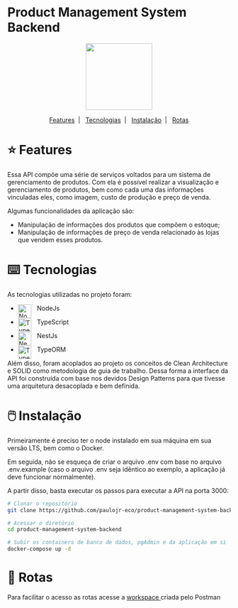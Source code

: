 # Product Management System Backend

<div align="center">
  <img width="150px" src="https://img.freepik.com/vetores-gratis/manipulacao-e-processamento-de-pedidos-de-ilustracao-em-vetor-conceito-abstrato-documentacao-de-pedido-sistema-de-processamento-tratamento-de-solicitacao-de-cliente-logistica-metafora-abstrata-de-operacoes-logisticas-automatizadas_335657-1789.jpg">
</div>

<p align="center">
  <a href="#star-features">Features</a>&nbsp;&nbsp;|&nbsp;&nbsp;
  <a href="#keyboard-tecnologias">Tecnologias</a>&nbsp;&nbsp;|&nbsp;&nbsp;
  <a href="#computer_mouse-instalação">Instalação</a>&nbsp;&nbsp;|&nbsp;&nbsp;
  <a href="#round_pushpin-rotas">Rotas</a>
</p>

# :star: Features

Essa API compõe uma série de serviços voltados para um sistema de gerenciamento de produtos.
Com ela é possível realizar a visualização e gerenciamento de produtos, bem como cada uma das informações vinculadas eles, como imagem, custo de produção e preço de venda.

Algumas funcionalidades da aplicação são:

- Manipulação de informações dos produtos que compõem o estoque;
- Manipulação de informações de preço de venda relacionado às lojas que vendem esses produtos.

# :keyboard: Tecnologias

As tecnologias utilizadas no projeto foram:

- <img align="left" alt="NodeJs" width="30px" style="padding-right:10px;" src="https://cdn.jsdelivr.net/gh/devicons/devicon/icons/nodejs/nodejs-original.svg" /> NodeJs
- <img align="left" alt="TypeScript" width="30px" style="padding-right:10px;" src="https://cdn.jsdelivr.net/gh/devicons/devicon/icons/typescript/typescript-plain.svg" /> TypeScript
- <img align="left" alt="NestJs" width="30px" style="padding-right:10px;" src="https://cdn.jsdelivr.net/gh/devicons/devicon/icons/nestjs/nestjs-plain.svg" /> NestJs

- <img align="left" alt="TypeORM" width="30px" style="padding-right:10px;" src="https://seeklogo.com/images/T/typeorm-logo-F243B34DEE-seeklogo.com.png" /> TypeORM

Além disso, foram acoplados ao projeto os conceitos de Clean Architecture e SOLID como metodologia de guia de trabalho. Dessa forma a interface da API foi construída com base nos devidos Design Patterns para que tivesse uma arquitetura desacoplada e bem definida.

# :computer_mouse: Instalação

Primeiramente é preciso ter o node instalado em sua máquina em sua versão LTS, bem como o Docker. 

Em seguida, não se esqueça de criar o arquivo .env com base no arquivo .env.example (caso o arquivo .env seja idêntico ao exemplo, a aplicação já deve funcionar normalmente). 

A partir disso, basta executar os passos para executar a API na porta 3000:

```bash
# Clonar o repositório
git clone https://github.com/paulojr-eco/product-management-system-backend.git

# Acessar o diretório
cd product-management-system-backend

# Subir os containers de banco de dados, pgAdmin e da aplicação em si
docker-compose up -d
```

# :round_pushpin: Rotas

Para facilitar o acesso as rotas acesse a <a href="https://www.postman.com/interstellar-sunset-591957/workspace/product-system-management/collection/16394034-0b4c6545-82e1-4e2f-ae02-35c5d3e5175d?action=share&creator=16394034" target="_blank"> workspace </a> criada pelo Postman
